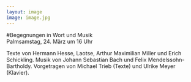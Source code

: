 ```yaml
---
layout: image
image: image.jpg
---
```


\#Begegnungen in Wort und Musik  
Palmsamstag, 24. März um 16 Uhr 

Texte von Hermann Hesse, Laotse, Arthur Maximilian Miller und Erich Schickling.
Musik von Johann Sebastian Bach und Felix Mendelssohn-Bartholdy.
Vorgetragen von Michael Trieb (Texte) und Ulrike Meyer (Klavier).
